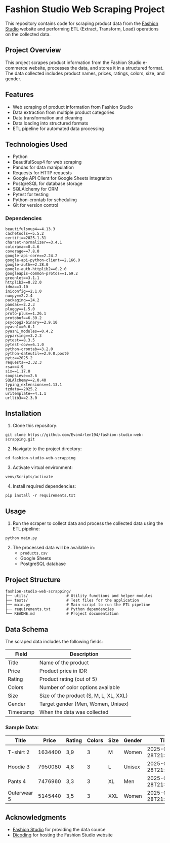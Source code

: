 # Fashion Studio Web Scraping Project

This repository contains code for scraping product data from the [Fashion Studio](https://fashion-studio.dicoding.dev/) website and performing ETL (Extract, Transform, Load) operations on the collected data.

## Project Overview

This project scrapes product information from the Fashion Studio e-commerce website, processes the data, and stores it in a structured format. The data collected includes product names, prices, ratings, colors, size, and gender.

## Features

- Web scraping of product information from Fashion Studio
- Data extraction from multiple product categories
- Data transformation and cleaning
- Data loading into structured formats
- ETL pipeline for automated data processing

## Technologies Used

- Python
- BeautifulSoup4 for web scraping
- Pandas for data manipulation
- Requests for HTTP requests
- Google API Client for Google Sheets integration
- PostgreSQL for database storage
- SQLAlchemy for ORM
- Pytest for testing
- Python-crontab for scheduling
- Git for version control

### Dependencies

```
beautifulsoup4==4.13.3
cachetools==5.5.2
certifi==2025.1.31
charset-normalizer==3.4.1
colorama==0.4.6
coverage==7.8.0
google-api-core==2.24.2
google-api-python-client==2.166.0
google-auth==2.38.0
google-auth-httplib2==0.2.0
googleapis-common-protos==1.69.2
greenlet==3.1.1
httplib2==0.22.0
idna==3.10
iniconfig==2.1.0
numpy==2.2.4
packaging==24.2
pandas==2.2.3
pluggy==1.5.0
proto-plus==1.26.1
protobuf==6.30.2
psycopg2-binary==2.9.10
pyasn1==0.6.1
pyasn1_modules==0.4.2
pyparsing==3.2.3
pytest==8.3.5
pytest-cov==6.1.0
python-crontab==3.2.0
python-dateutil==2.9.0.post0
pytz==2025.2
requests==2.32.3
rsa==4.9
six==1.17.0
soupsieve==2.6
SQLAlchemy==2.0.40
typing_extensions==4.13.1
tzdata==2025.2
uritemplate==4.1.1
urllib3==2.3.0
```

## Installation

1. Clone this repository:
```
git clone https://github.com/EvanArlen194/fashion-studio-web-scrapping.git
```

2. Navigate to the project directory:
```
cd fashion-studio-web-scrapping
```

3. Activate virtual environment:
```
venv/Scripts/activate
```

4. Install required dependencies:
```
pip install -r requirements.txt
```

## Usage

1. Run the scraper to collect data and process the collected data using the ETL pipeline:
```
python main.py
```

2. The processed data will be available in:
   - `products.csv`
   - Google Sheets
   - PostgreSQL database

## Project Structure

```
fashion-studio-web-scrapping/
├── utils/                 # Utility functions and helper modules  
├── tests/                 # Test files for the application
├── main.py                # Main script to run the ETL pipeline        
├── requirements.txt       # Python dependencies
└── README.md              # Project documentation
```

## Data Schema

The scraped data includes the following fields:

| Field | Description |
|-------|-------------|
| Title | Name of the product |
| Price | Product price in IDR |
| Rating | Product rating (out of 5) |
| Colors | Number of color options available |
| Size | Size of the product (S, M, L, XL, XXL) |
| Gender | Target gender (Men, Women, Unisex) |
| Timestamp | When the data was collected |

### Sample Data:

| Title | Price | Rating | Colors | Size | Gender | Timestamp |
|-------|-------|--------|--------|------|--------|-----------|
| T-shirt 2 | 1634400 | 3,9 | 3 | M | Women | 2025-04-28T21:40:31.497645 |
| Hoodie 3 | 7950080 | 4,8 | 3 | L | Unisex | 2025-04-28T21:40:31.497645 |
| Pants 4 | 7476960 | 3,3 | 3 | XL | Men | 2025-04-28T21:40:31.497645 |
| Outerwear 5 | 5145440 | 3,5 | 3 | XXL | Women | 2025-04-28T21:40:31.497645 |

## Acknowledgments

- [Fashion Studio](https://fashion-studio.dicoding.dev/) for providing the data source
- [Dicoding](https://www.dicoding.com/) for hosting the Fashion Studio website
